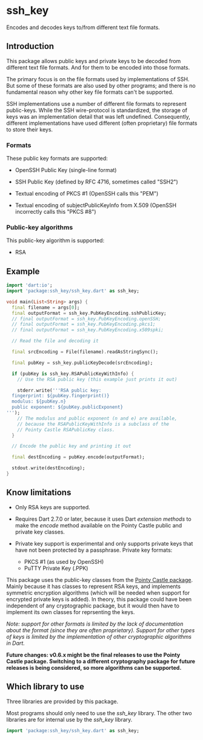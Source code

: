 # ssh_key

Encodes and decodes keys to/from different text file formats.

## Introduction

This package allows public keys and private keys to be decoded from
different text file formats. And for them to be encoded into those
formats.

The primary focus is on the file formats used by implementations of
SSH. But some of these formats are also used by other programs; and
there is no fundamental reason why other key file formats can't be
supported.

SSH implementations use a number of different file formats to
represent public-keys. While the SSH wire-protocol is standardized,
the storage of keys was an implementation detail that was left
undefined. Consequently, different implementations have used different
(often proprietary) file formats to store their keys.

### Formats

These public key formats are supported:

- OpenSSH Public Key (single-line format)

- SSH Public Key (defined by RFC 4716, sometimes called "SSH2")

- Textual encoding of PKCS #1 (OpenSSH calls this "PEM")

- Textual encoding of subjectPublicKeyInfo from X.509 (OpenSSH
  incorrectly calls this "PKCS #8")

### Public-key algorithms

This public-key algorithm is supported:

- RSA

## Example

```dart
import 'dart:io';
import 'package:ssh_key/ssh_key.dart' as ssh_key;

void main(List<String> args) {
  final filename = args[0];
  final outputFormat = ssh_key.PubKeyEncoding.sshPublicKey;
  // final outputFormat = ssh_key.PubKeyEncoding.openSSH;
  // final outputFormat = ssh_key.PubKeyEncoding.pkcs1;
  // final outputFormat = ssh_key.PubKeyEncoding.x509spki;

  // Read the file and decoding it

  final srcEncoding = File(filename).readAsStringSync();

  final pubKey = ssh_key.publicKeyDecode(srcEncoding);

  if (pubKey is ssh_key.RSAPublicKeyWithInfo) {
    // Use the RSA public key (this example just prints it out)

    stderr.write('''RSA public key:
  fingerprint: ${pubKey.fingerprint()}
  modulus: ${pubKey.n}
  public exponent: ${pubKey.publicExponent}
''');
    // The modulus and public exponent (n and e) are available,
    // because the RSAPublicKeyWithInfo is a subclass of the
    // Pointy Castle RSAPublicKey class.
  }

  // Encode the public key and printing it out

  final destEncoding = pubKey.encode(outputFormat);

  stdout.write(destEncoding);
}
```

## Know limitations

- Only RSA keys are supported.

- Requires Dart 2.7.0 or later, because it uses Dart _extension
  methods_ to make the _encode_ method available on the Pointy
  Castle public and private key classes.

- Private key support is experimental and only supports private keys
  that have not been protected by a passphrase. Private key formats:
    - PKCS #1 (as used by OpenSSH)
    - PuTTY Private Key (.PPK)

This package uses the public-key classes from the [Pointy Castle
package](https://pub.dev/packages/pointycastle). Mainly because it has
classes to represent RSA keys, and implements symmetric encryption
algorithms (which will be needed when support for encrypted private
keys is added). In theory, this package could have been independent of
any cryptographic package, but it would then have to implement its own
classes for reprsenting the keys.

_Note: support for other formats is limited by the lack of
documentation about the format (since they are often proprietary).
Support for other types of keys is limited by the implementation of
other cryptographic algorithms in Dart._

**Future changes: v0.6.x might be the final releases to use the Pointy
Castle package. Switching to a different cryptography package for
future releases is being considered, so more algorithms can be supported.**

## Which library to use

Three libraries are provided by this package.

Most programs should only need to use the _ssh_key_ library.  The
other two libraries are for internal use by the _ssh_key_ library.

``` dart
import 'package:ssh_key/ssh_key.dart' as ssh_key;
```
